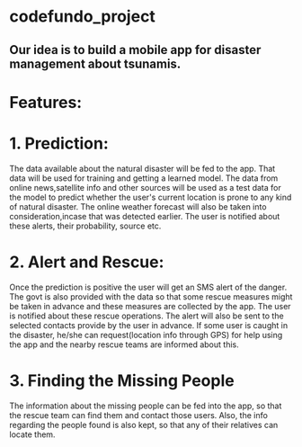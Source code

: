 # codefundo_project
## Our idea is to build a mobile app for disaster management about tsunamis. ##

# Features:
# 1. Prediction:
The data available about the natural disaster will be fed to the app.
That data will be used for training and getting a learned model.
The data from online news,satellite info and other sources will be used as a test data for the model to predict whether the user's current location is prone to any kind of natural disaster.
The online weather forecast will also be taken into consideration,incase that was detected earlier.
The user is notified about these alerts, their probability, source etc.

# 2. Alert and Rescue:
Once the prediction is positive the user will get an SMS alert of the danger.
The govt is also provided with the data so that some rescue measures might be taken in advance and these measures are collected by the app.
The user is notified about these rescue operations.
The alert will also be sent to the selected contacts provide by the user in advance.
If some user is caught in the disaster, he/she can request(location info through GPS) for help using the app and the nearby rescue teams are informed about this. 

# 3. Finding the Missing People
The information about the missing people can be fed into the app, so that the rescue team can find them and contact those users.
Also, the info regarding the people found is also kept, so that any of their relatives can locate them.
